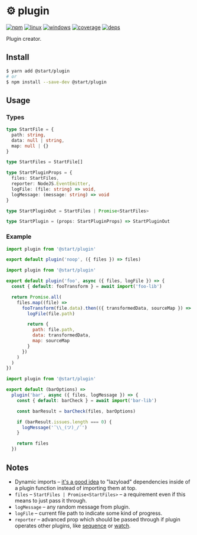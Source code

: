 # ⚙️ plugin

[![npm](https://img.shields.io/npm/v/@start/plugin.svg?style=flat-square)](https://www.npmjs.com/package/@start/plugin) [![linux](https://img.shields.io/travis/deepsweet/start/master.svg?label=linux&style=flat-square)](https://travis-ci.org/deepsweet/start) [![windows](https://img.shields.io/appveyor/ci/deepsweet/start/master.svg?label=windows&style=flat-square)](https://ci.appveyor.com/project/deepsweet/start) [![coverage](https://img.shields.io/codecov/c/github/deepsweet/start/master.svg?style=flat-square)](https://codecov.io/github/deepsweet/start) [![deps](https://david-dm.org/deepsweet/start.svg?path=packages/plugin&style=flat-square)](https://david-dm.org/deepsweet/start?path=packages/plugin)

Plugin creator.

## Install

```sh
$ yarn add @start/plugin
# or
$ npm install --save-dev @start/plugin
```

## Usage

### Types

```ts
type StartFile = {
  path: string,
  data: null | string,
  map: null | {}
}

type StartFiles = StartFile[]

type StartPluginProps = {
  files: StartFiles,
  reporter: NodeJS.EventEmitter,
  logFile: (file: string) => void,
  logMessage: (message: string) => void
}

type StartPluginOut = StartFiles | Promise<StartFiles>

type StartPlugin = (props: StartPluginProps) => StartPluginOut
```

### Example

```js
import plugin from '@start/plugin'

export default plugin('noop', ({ files }) => files)
```

```js
import plugin from '@start/plugin'

export default plugin('foo', async ({ files, logFile }) => {
  const { default: fooTransform } = await import('foo-lib')

  return Promise.all(
    files.map((file) =>
      fooTransform(file.data).then(({ transformedData, sourceMap }) => {
        logFile(file.path)

        return {
          path: file.path,
          data: transformedData,
          map: sourceMap
        }
      })
    )
  )
})
```

```js
import plugin from '@start/plugin'

export default (barOptions) =>
  plugin('bar', async ({ files, logMessage }) => {
    const { default: barCheck } = await import('bar-lib')

    const barResult = barCheck(files, barOptions)

    if (barResult.issues.length === 0) {
      logMessage('¯\\_(ツ)_/¯')
    }

    return files
  })
```

## Notes

* Dynamic imports – [it's a good idea](https://github.com/gulpjs/gulp/issues/632) to "lazyload" dependencies inside of a plugin function instead of importing them at top.
* `files` – `StartFiles | Promise<StartFiles>` – a requirement even if this means to just pass it through.
* `logMessage` – any random message from plugin.
* `logFile` – current file path to indicate some kind of progress.
* `reporter` – advanced prop which should be passed through if plugin operates other plugins, like [sequence](../plugin-sequence) or [watch](../plugin-watch).
